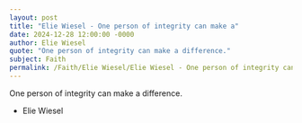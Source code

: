 ```yaml
---
layout: post
title: "Elie Wiesel - One person of integrity can make a"
date: 2024-12-28 12:00:00 -0000
author: Elie Wiesel
quote: "One person of integrity can make a difference."
subject: Faith
permalink: /Faith/Elie Wiesel/Elie Wiesel - One person of integrity can make a
---
```


One person of integrity can make a difference.

- Elie Wiesel

